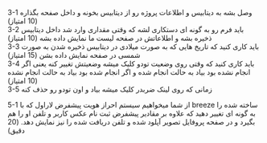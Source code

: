 3-1 وصل بشه به دیتابیس و اطلاعات پروژه رو از دیتابیس بخونه و داخل صفحه بگذاره (10 امتیاز)
<br>
3-2 باید فرم رو به گونه ای دستکاری لشه که وقتی مقداری وارد شد داخل دیتابیس ذخیره بشه و اطلاعاتش در صفحه لیست ما نمایش داده بشه (10 امتیاز)
<br>
3-3 باید کاری کنید که تاریخ هایی که به صورت میلادی در دیتابیس ذخیره شدن به صورت شمسی در صفحه نمایش داده بشن (15 امتیاز)
<br>
3-4 باید کاری کنید که وقتی روی وضعیت تودو کلیک میشه وضعیتش تغییر کنه یعنی اگر انجام نشده بود بیاد به حالت انجام شده و اگر انجام شده بود بیاد به حالت انجام نشده (10 امتیاز)
<br>
3-5 زمانی که روی لینک ضربدر کلیک میشه بیاد و اون تودو رو حذف کنه
<br>

5-1 از شما میخواهیم سیستم احراز هویت پیشفرض لاراول که با breeze ساخته شده را به گونه ای تغییر دهید که علاوه بر مقادیر پیشفرض ثبت نام عکس کاربر و تلفن او را هم بگیرد و در صفحه پروفایل تصویر آپلود شده و تلفن دریافت شده را نیز نمایش دهد. (20 دقیق)
